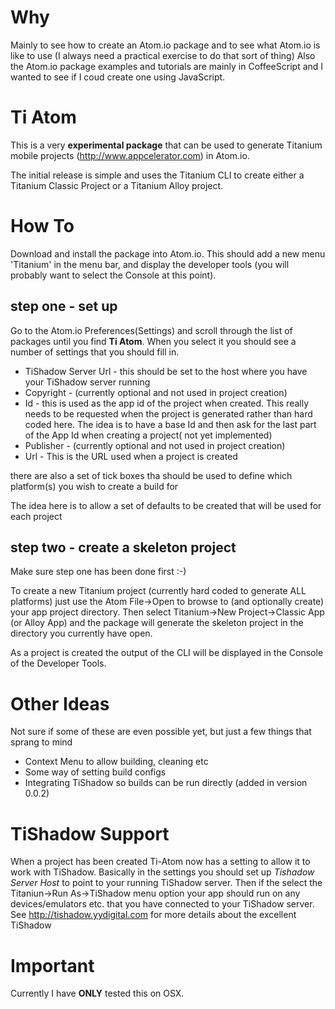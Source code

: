 # Why
Mainly to see how to create an Atom.io package and to see what Atom.io is like to use (I always need a practical exercise to do that sort of thing)
Also the Atom.io package examples and tutorials are mainly in CoffeeScript and I wanted to see if I coud create one using JavaScript.

# Ti Atom

This is a very **experimental package** that can be used to generate Titanium mobile projects (http://www.appcelerator.com) in Atom.io.

The initial release is simple and uses the Titanium CLI to create either a Titanium Classic Project or a Titanium Alloy project.


# How To
Download and install the package into Atom.io. This should add a new menu 'Titanium' in the menu bar, and display the developer tools (you will probably want to select the Console at this point).


## step one - set up
Go to the Atom.io Preferences(Settings) and scroll through the list of packages until you find **Ti Atom**. When you select it you should see a number of settings that you should fill in.

- TiShadow Server Url - this should be set to the host where you have your TiShadow server running
- Copyright - (currently optional and not used in project creation)
- Id - this is used as the app id of the project when created. This really needs to be requested when the project is generated rather than hard coded here. The idea is to have a base Id and then ask for the last part of the App Id when creating a project( not yet implemented)
- Publisher - (currently optional and not used in project creation)
- Url - This is the URL used when a project is created

there are also a set of tick boxes tha should be used to define which platform(s) you wish to create a build for

The idea here is to allow a set of defaults to be created that will be used for each project

## step two - create a skeleton project
Make sure step one has been done first :-)

To create a new Titanium project (currently hard coded to generate ALL platforms) just use the Atom File->Open to browse to (and optionally create) your app project directory.
Then select Titanium->New Project->Classic App (or Alloy App) and the package will generate the skeleton project in the directory you currently have open.

As a project is created the output of the CLI will be displayed in the Console of the Developer Tools.


# Other Ideas

Not sure if some of these are even possible yet, but just a few things that sprang to mind

 - Context Menu to allow building, cleaning etc
 - Some way of setting build configs
 - Integrating TiShadow so builds can be run directly (added in version 0.0.2)

# TiShadow Support
When a project has been created Ti-Atom now has a setting to allow it to work with TiShadow. Basically in the settings you should set up *Tishadow Server Host* to point to your running TiShadow server. Then if the select the Titaniun->Run As->TiShadow menu option your app should run on any devices/emulators etc. that you have connected to your TiShadow server.
See http://tishadow.yydigital.com for more details about the excellent TiShadow

# Important

 Currently I have **ONLY** tested this on OSX.
